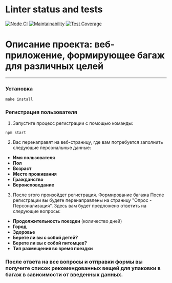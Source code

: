 # Linter status and tests
[![Node CI](https://github.com/CookiesNCash/bag-assembler/actions/workflows/tests.yml/badge.svg)](https://github.com/CookiesNCash/bag-assembler/actions/workflows/tests.yml)
[![Maintainability](https://api.codeclimate.com/v1/badges/b8a753fcde9c98e7f8d1/maintainability)](https://codeclimate.com/github/CookiesNCash/bag-assembler/maintainability)
[![Test Coverage](https://api.codeclimate.com/v1/badges/b8a753fcde9c98e7f8d1/test_coverage)](https://codeclimate.com/github/CookiesNCash/bag-assembler/test_coverage)

# Описание проекта: веб-приложение, формирующее багаж для различных целей

---

### Установка
```
make install
```
### Регистрация пользователя
 
1. Запустите процесс регистрации с помощью команды:
```  
npm start
```
2. Вас перенаправят на веб-страницу, где вам потребуется заполнить следующие персональные данные:
 - **Имя пользователя**
 - **Пол**
 - **Возраст**
 - **Место проживания**
 - **Гражданство**
 - **Вероисповедание**
  
3. После этого произойдет регистрация.
Формирование багажа
После регистрации вы будете перенаправлены на страницу "Опрос - Персонализация". Здесь вам будет предложено ответить на следующие вопросы:
 - **Продолжительность поездки** (количество дней)
 - **Город**
 - **Здоровье**
 - **Берете ли вы с собой детей?**
 - **Берете ли вы с собой питомцев?**
 - **Тип размещения во время поездки**

### После ответа на все вопросы и отправки формы вы получите список рекомендованных вещей для упаковки в багаж в зависимости от введенных данных.